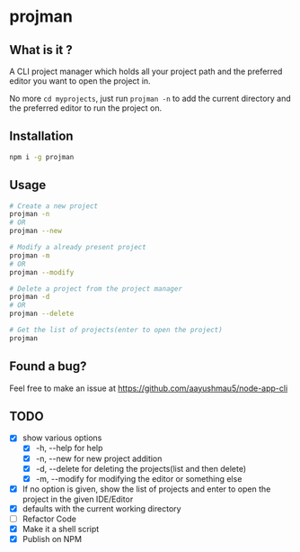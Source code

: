 # projman

## What is it ?

A CLI project manager which holds all your project path and the preferred editor you want to open the project in.

No more `cd myprojects`, just run `projman -n` to add the current directory and the preferred editor to run the project on.

## Installation

```sh
npm i -g projman
```

## Usage

```sh
# Create a new project
projman -n
# OR
projman --new

# Modify a already present project
projman -m
# OR
projman --modify

# Delete a project from the project manager
projman -d
# OR
projman --delete

# Get the list of projects(enter to open the project)
projman
```

## Found a bug?

Feel free to make an issue at https://github.com/aayushmau5/node-app-cli

## TODO

- [x] show various options
  - [x] -h, --help for help
  - [x] -n, --new for new project addition
  - [x] -d, --delete for deleting the projects(list and then delete)
  - [x] -m, --modify for modifying the editor or something else
- [x] If no option is given, show the list of projects and enter to open the project in the given IDE/Editor
- [x] defaults with the current working directory
- [ ] Refactor Code
- [x] Make it a shell script
- [x] Publish on NPM
